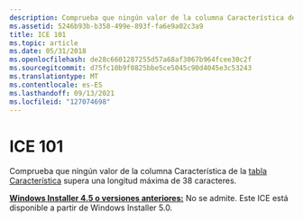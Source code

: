 ```yaml
---
description: Comprueba que ningún valor de la columna Característica de la tabla Característica supera una longitud máxima de 38 caracteres.
ms.assetid: 5246b93b-b358-499e-893f-fa6e9a02c3a9
title: ICE 101
ms.topic: article
ms.date: 05/31/2018
ms.openlocfilehash: de28c6601287255d57a68af3067b964fcee30c2f
ms.sourcegitcommit: d75fc10b9f0825bbe5ce5045c90d4045e3c53243
ms.translationtype: MT
ms.contentlocale: es-ES
ms.lasthandoff: 09/13/2021
ms.locfileid: "127074698"
---
```

# <a name="ice-101"></a>ICE 101

Comprueba que ningún valor de la columna Característica de la [tabla Característica](feature-table.md) supera una longitud máxima de 38 caracteres.

**[Windows Installer 4.5 o versiones anteriores:](not-supported-in-windows-installer-4-5.md)** No se admite. Este ICE está disponible a partir de Windows Installer 5.0.

 

 



